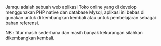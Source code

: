Jamqu adalah sebuah web aplikasi Toko online yang di develop menggunakan PHP native dan database Mysql, aplikasi ini bebas di gunakan untuk di kembangkan kembali atau untuk pembelajaran sebagai bahan referensi. 

NB : fitur masih sederhana dan masih banyak kekurangan silahkan dikembangkan kembali.
